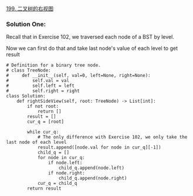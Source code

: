 [199. 二叉树的右视图](https://leetcode-cn.com/problems/binary-tree-right-side-view/)

### Solution One:
Recall that in Exercise 102, we traversed each node  of a BST by level.

Now we can first do that and take last node's value of each level to get result
```
# Definition for a binary tree node.
# class TreeNode:
#     def __init__(self, val=0, left=None, right=None):
#         self.val = val
#         self.left = left
#         self.right = right
class Solution:
    def rightSideView(self, root: TreeNode) -> List[int]:
        if not root:
            return []
        result = []
        cur_q = [root]

        while cur_q:
            # The only difference with Exercise 102, we only take the last node of each level
            result.append([node.val for node in cur_q][-1])
            child_q = []
            for node in cur_q:
                if node.left:
                    child_q.append(node.left)
                if node.right:
                    child_q.append(node.right)
            cur_q = child_q
        return result
```

